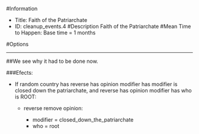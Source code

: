 #Information
 - Title: Faith of the Patriarchate
 - ID: cleanup_events.4
#Description
Faith of the Patriarchate
#Mean Time to Happen:
Base time = 1 months

#Options

___
##We see why it had to be done now.

###Efects:<ul><li>If random country has reverse has opinion modifier has modifier is closed down the patriarchate, and reverse has opinion modifier has who is ROOT:</li><ul><li>reverse remove opinion:</li><ul><li>modifier = closed_down_the_patriarchate</li><li>who = root</li></ul></ul></ul>
